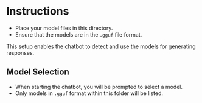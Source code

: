# Instructions

- Place your model files in this directory.
- Ensure that the models are in the `.gguf` file format.

This setup enables the chatbot to detect and use the models for generating responses.

## Model Selection

- When starting the chatbot, you will be prompted to select a model.
- Only models in `.gguf` format within this folder will be listed.
